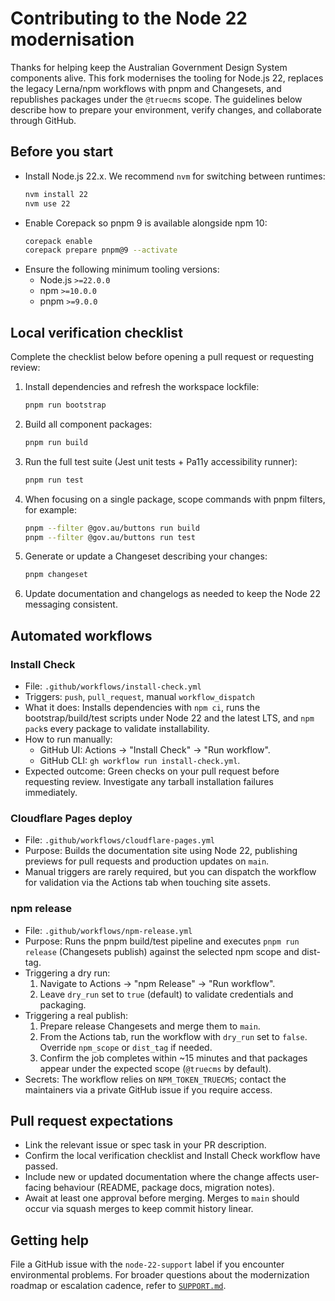 # Contributing to the Node 22 modernisation

Thanks for helping keep the Australian Government Design System components alive. This fork modernises the tooling for Node.js 22, replaces the legacy Lerna/npm workflows with pnpm and Changesets, and republishes packages under the `@truecms` scope. The guidelines below describe how to prepare your environment, verify changes, and collaborate through GitHub.

## Before you start

- Install Node.js 22.x. We recommend `nvm` for switching between runtimes:
  ```sh
  nvm install 22
  nvm use 22
  ```
- Enable Corepack so pnpm 9 is available alongside npm 10:
  ```sh
  corepack enable
  corepack prepare pnpm@9 --activate
  ```
- Ensure the following minimum tooling versions:
  - Node.js `>=22.0.0`
  - npm `>=10.0.0`
  - pnpm `>=9.0.0`

## Local verification checklist

Complete the checklist below before opening a pull request or requesting review:

1. Install dependencies and refresh the workspace lockfile:
   ```sh
   pnpm run bootstrap
   ```
2. Build all component packages:
   ```sh
   pnpm run build
   ```
3. Run the full test suite (Jest unit tests + Pa11y accessibility runner):
   ```sh
   pnpm run test
   ```
4. When focusing on a single package, scope commands with pnpm filters, for example:
   ```sh
   pnpm --filter @gov.au/buttons run build
   pnpm --filter @gov.au/buttons run test
   ```
5. Generate or update a Changeset describing your changes:
   ```sh
   pnpm changeset
   ```
6. Update documentation and changelogs as needed to keep the Node 22 messaging consistent.

## Automated workflows

### Install Check

- File: `.github/workflows/install-check.yml`
- Triggers: `push`, `pull_request`, manual `workflow_dispatch`
- What it does: Installs dependencies with `npm ci`, runs the bootstrap/build/test scripts under Node 22 and the latest LTS, and `npm pack`s every package to validate installability.
- How to run manually:
  - GitHub UI: Actions → "Install Check" → "Run workflow".
  - GitHub CLI: `gh workflow run install-check.yml`.
- Expected outcome: Green checks on your pull request before requesting review. Investigate any tarball installation failures immediately.

### Cloudflare Pages deploy

- File: `.github/workflows/cloudflare-pages.yml`
- Purpose: Builds the documentation site using Node 22, publishing previews for pull requests and production updates on `main`.
- Manual triggers are rarely required, but you can dispatch the workflow for validation via the Actions tab when touching site assets.

### npm release

- File: `.github/workflows/npm-release.yml`
- Purpose: Runs the pnpm build/test pipeline and executes `pnpm run release` (Changesets publish) against the selected npm scope and dist-tag.
- Triggering a dry run:
  1. Navigate to Actions → "npm Release" → "Run workflow".
  2. Leave `dry_run` set to `true` (default) to validate credentials and packaging.
- Triggering a real publish:
  1. Prepare release Changesets and merge them to `main`.
  2. From the Actions tab, run the workflow with `dry_run` set to `false`. Override `npm_scope` or `dist_tag` if needed.
  3. Confirm the job completes within ~15 minutes and that packages appear under the expected scope (`@truecms` by default).
- Secrets: The workflow relies on `NPM_TOKEN_TRUECMS`; contact the maintainers via a private GitHub issue if you require access.

## Pull request expectations

- Link the relevant issue or spec task in your PR description.
- Confirm the local verification checklist and Install Check workflow have passed.
- Include new or updated documentation where the change affects user-facing behaviour (README, package docs, migration notes).
- Await at least one approval before merging. Merges to `main` should occur via squash merges to keep commit history linear.

## Getting help

File a GitHub issue with the `node-22-support` label if you encounter environmental problems. For broader questions about the modernization roadmap or escalation cadence, refer to [`SUPPORT.md`](./SUPPORT.md).
